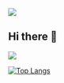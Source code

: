 <img src="https://capsule-render.vercel.app/api?type=waving&color=timeAuto&height=200&section=header&text=Welcome&fontSize=30" />


## Hi there 👋


<!-- 깔끔한 배지 -->
<a href="https://github.com/heyhyejoy" target="_blank"><img src="https://img.shields.io/badge/github-000000?style=for-the-badge&logo-bitdefender&logoColor=FFFFFF"/></a>


[![Top Langs](https://github-readme-stats.vercel.app/api/top-langs/?username=heyhyejoy)](https://github.com/anuraghazra/github-readme-stats)
